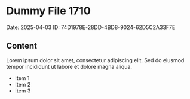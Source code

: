 # Dummy File 1710

Date: 2025-04-03
ID: 74D1978E-28DD-4BD8-9024-62D5C2A33F7E

## Content

Lorem ipsum dolor sit amet, consectetur adipiscing elit.
Sed do eiusmod tempor incididunt ut labore et dolore magna aliqua.

* Item 1
* Item 2
* Item 3
